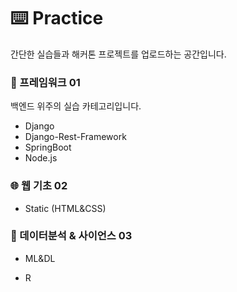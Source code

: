 # :keyboard: Practice
간단한 실습들과 해커톤 프로젝트를 업로드하는 공간입니다.


### :wrench: 프레임워크 01

백엔드 위주의 실습 카테고리입니다.

- Django
- Django-Rest-Framework
- SpringBoot
- Node.js

### :globe_with_meridians: 웹 기초 02

- Static (HTML&CSS)

### :robot: 데이터분석 & 사이언스 03

- ML&DL

- R
